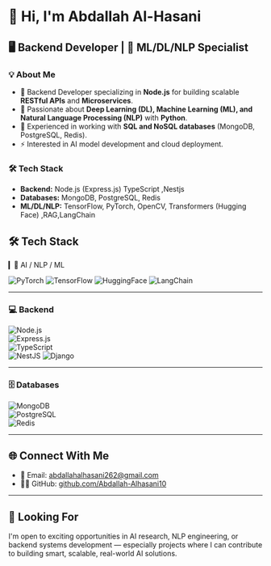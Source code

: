 # 👋 Hi, I'm Abdallah Al-Hasani

## 🖥️ Backend Developer | 🧠 ML/DL/NLP Specialist  

### 💡 About Me  
- 🚀 Backend Developer specializing in **Node.js** for building scalable **RESTful APIs** and **Microservices**.  
- 🤖 Passionate about **Deep Learning (DL), Machine Learning (ML), and Natural Language Processing (NLP)** with **Python**.  
- 💾 Experienced in working with **SQL and NoSQL databases** (MongoDB, PostgreSQL, Redis).  
- ⚡ Interested in AI model development and cloud deployment.  

### 🛠️ Tech Stack  
- **Backend:** Node.js (Express.js)  TypeScript ,Nestjs
- **Databases:** MongoDB, PostgreSQL, Redis   
- **ML/DL/NLP:** TensorFlow, PyTorch, OpenCV, Transformers (Hugging Face) ,RAG,LangChain 




## 🛠 Tech Stack  

▎🤖 AI / NLP / ML

![PyTorch](https://img.shields.io/badge/PyTorch-EE4C2C?logo=pytorch&logoColor=white) ![TensorFlow](https://img.shields.io/badge/TensorFlow-FF6F00?logo=tensorflow&logoColor=white) ![HuggingFace](https://img.shields.io/badge/HuggingFace-FFD21E?logo=huggingface&logoColor=black) ![LangChain](https://img.shields.io/badge/LangChain-2E77BC?logo=chainlink&logoColor=white)


---

### 💻 Backend  
![Node.js](https://img.shields.io/badge/Node.js-339933?logo=node.js&logoColor=white)  
![Express.js](https://img.shields.io/badge/Express.js-000000?logo=express&logoColor=white)  
![TypeScript](https://img.shields.io/badge/TypeScript-3178C6?logo=typescript&logoColor=white)  
![NestJS](https://img.shields.io/badge/NestJS-E0234E?style=for-the-badge&logo=nestjs&logoColor=white)
![Django](https://img.shields.io/badge/Django-092E20?logo=django&logoColor=white)  



---

### 🗄 Databases  
![MongoDB](https://img.shields.io/badge/MongoDB-47A248?logo=mongodb&logoColor=white)  
![PostgreSQL](https://img.shields.io/badge/PostgreSQL-336791?logo=postgresql&logoColor=white)  
![Redis](https://img.shields.io/badge/Redis-DC382D?logo=redis&logoColor=white)  




---

## 🌐 Connect With Me  

- 📧 Email: [abdallahalhasani262@gmail.com](mailto:abdallahalhasani262@gmail.com)  
- 🧑‍💻 GitHub: [github.com/Abdallah-Alhasani10](https://github.com/Abdallah-Alhasani10)  

---

## 🔭 Looking For  

I'm open to exciting opportunities in AI research, NLP engineering, or backend systems development — especially projects where I can contribute to building smart, scalable, real-world AI solutions.
